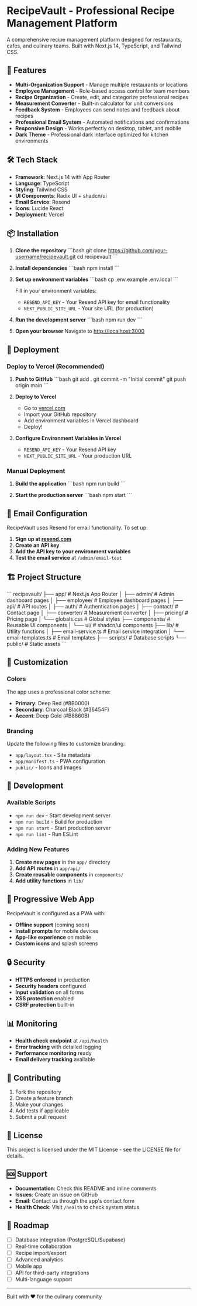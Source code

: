 # RecipeVault - Professional Recipe Management Platform

A comprehensive recipe management platform designed for restaurants, cafes, and culinary teams. Built with Next.js 14, TypeScript, and Tailwind CSS.

## 🚀 Features

- **Multi-Organization Support** - Manage multiple restaurants or locations
- **Employee Management** - Role-based access control for team members
- **Recipe Organization** - Create, edit, and categorize professional recipes
- **Measurement Converter** - Built-in calculator for unit conversions
- **Feedback System** - Employees can send notes and feedback about recipes
- **Professional Email System** - Automated notifications and confirmations
- **Responsive Design** - Works perfectly on desktop, tablet, and mobile
- **Dark Theme** - Professional dark interface optimized for kitchen environments

## 🛠️ Tech Stack

- **Framework**: Next.js 14 with App Router
- **Language**: TypeScript
- **Styling**: Tailwind CSS
- **UI Components**: Radix UI + shadcn/ui
- **Email Service**: Resend
- **Icons**: Lucide React
- **Deployment**: Vercel

## 📦 Installation

1. **Clone the repository**
   \`\`\`bash
   git clone https://github.com/your-username/recipevault.git
   cd recipevault
   \`\`\`

2. **Install dependencies**
   \`\`\`bash
   npm install
   \`\`\`

3. **Set up environment variables**
   \`\`\`bash
   cp .env.example .env.local
   \`\`\`
   
   Fill in your environment variables:
   - `RESEND_API_KEY` - Your Resend API key for email functionality
   - `NEXT_PUBLIC_SITE_URL` - Your site URL (for production)

4. **Run the development server**
   \`\`\`bash
   npm run dev
   \`\`\`

5. **Open your browser**
   Navigate to [http://localhost:3000](http://localhost:3000)

## 🚀 Deployment

### Deploy to Vercel (Recommended)

1. **Push to GitHub**
   \`\`\`bash
   git add .
   git commit -m "Initial commit"
   git push origin main
   \`\`\`

2. **Deploy to Vercel**
   - Go to [vercel.com](https://vercel.com)
   - Import your GitHub repository
   - Add environment variables in Vercel dashboard
   - Deploy!

3. **Configure Environment Variables in Vercel**
   - `RESEND_API_KEY` - Your Resend API key
   - `NEXT_PUBLIC_SITE_URL` - Your production URL

### Manual Deployment

1. **Build the application**
   \`\`\`bash
   npm run build
   \`\`\`

2. **Start the production server**
   \`\`\`bash
   npm start
   \`\`\`

## 📧 Email Configuration

RecipeVault uses Resend for email functionality. To set up:

1. **Sign up at [resend.com](https://resend.com)**
2. **Create an API key**
3. **Add the API key to your environment variables**
4. **Test the email service** at `/admin/email-test`

## 🏗️ Project Structure

\`\`\`
recipevault/
├── app/                    # Next.js App Router
│   ├── admin/             # Admin dashboard pages
│   ├── employee/          # Employee dashboard pages
│   ├── api/               # API routes
│   ├── auth/              # Authentication pages
│   ├── contact/           # Contact page
│   ├── converter/         # Measurement converter
│   ├── pricing/           # Pricing page
│   └── globals.css        # Global styles
├── components/            # Reusable UI components
│   └── ui/               # shadcn/ui components
├── lib/                  # Utility functions
│   ├── email-service.ts  # Email service integration
│   └── email-templates.ts # Email templates
├── scripts/              # Database scripts
└── public/               # Static assets
\`\`\`

## 🎨 Customization

### Colors
The app uses a professional color scheme:
- **Primary**: Deep Red (#8B0000)
- **Secondary**: Charcoal Black (#36454F)
- **Accent**: Deep Gold (#B8860B)

### Branding
Update the following files to customize branding:
- `app/layout.tsx` - Site metadata
- `app/manifest.ts` - PWA configuration
- `public/` - Icons and images

## 🔧 Development

### Available Scripts

- `npm run dev` - Start development server
- `npm run build` - Build for production
- `npm run start` - Start production server
- `npm run lint` - Run ESLint

### Adding New Features

1. **Create new pages** in the `app/` directory
2. **Add API routes** in `app/api/`
3. **Create reusable components** in `components/`
4. **Add utility functions** in `lib/`

## 📱 Progressive Web App

RecipeVault is configured as a PWA with:
- **Offline support** (coming soon)
- **Install prompts** for mobile devices
- **App-like experience** on mobile
- **Custom icons** and splash screens

## 🔒 Security

- **HTTPS enforced** in production
- **Security headers** configured
- **Input validation** on all forms
- **XSS protection** enabled
- **CSRF protection** built-in

## 📊 Monitoring

- **Health check endpoint** at `/api/health`
- **Error tracking** with detailed logging
- **Performance monitoring** ready
- **Email delivery tracking** available

## 🤝 Contributing

1. Fork the repository
2. Create a feature branch
3. Make your changes
4. Add tests if applicable
5. Submit a pull request

## 📄 License

This project is licensed under the MIT License - see the LICENSE file for details.

## 🆘 Support

- **Documentation**: Check this README and inline comments
- **Issues**: Create an issue on GitHub
- **Email**: Contact us through the app's contact form
- **Health Check**: Visit `/health` to check system status

## 🎯 Roadmap

- [ ] Database integration (PostgreSQL/Supabase)
- [ ] Real-time collaboration
- [ ] Recipe import/export
- [ ] Advanced analytics
- [ ] Mobile app
- [ ] API for third-party integrations
- [ ] Multi-language support

---

Built with ❤️ for the culinary community
